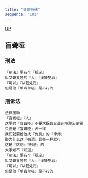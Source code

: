 ```yaml
---
title: "身体特殊"
sequence: "101"
---
```


[UP](/law/law-exam-index.html)

## 盲聋哑

### 刑法

```text
『刑法』里有个『规定』
叫又聋又哑的『人』『涉嫌犯罪』
『可以』『从轻处罚』
但是他『单聋单哑』是不行的
```

### 刑诉法

```text
法律援助
『盲聋哑』『人』
这里的『盲聋哑』不要求既盲又聋还哑那么倒霉
只要是『盲聋哑』占一样
我们就要给他找『免费』的『律师』
那为什么这『强调』具备一样就行
这是『区别』『刑法』的
大家知不『知道』
『刑法』里有个『规定』
叫又聋又哑的『人』『涉嫌犯罪』
『可以』『从轻处罚』
但是他『单聋单哑』是不行的
```
